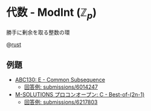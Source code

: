 # 代数 - ModInt ($\mathbb Z_p$)

勝手に剰余を取る整数の環

@[rust](algebra.modint.rs)

## 例題

- [ABC130: E - Common Subsequence](https://atcoder.jp/contests/abc130/tasks/abc130_e)
    - [回答例: submissions/6014247](https://atcoder.jp/contests/abc130/submissions/6014247)
- [M-SOLUTIONS プロコンオープン: C - Best-of-(2n-1)](https://atcoder.jp/contests/m-solutions2019/tasks/m_solutions2019_c)
    - [回答例: submissions/6217803](https://atcoder.jp/contests/m-solutions2019/submissions/6217803)

